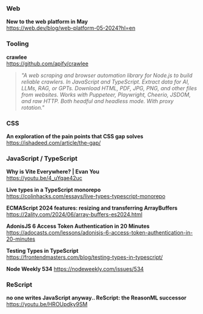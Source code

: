### Web

**New to the web platform in May**  
https://web.dev/blog/web-platform-05-2024?hl=en

### Tooling

**crawlee**  
https://github.com/apify/crawlee

> _"A web scraping and browser automation library for Node.js to build
> reliable crawlers. In JavaScript and TypeScript. Extract data for AI, LLMs,
> RAG, or GPTs. Download HTML, PDF, JPG, PNG, and other files from websites.
> Works with Puppeteer, Playwright, Cheerio, JSDOM, and raw HTTP. Both headful
> and headless mode. With proxy rotation."_

### CSS

**An exploration of the pain points that CSS gap solves**  
https://ishadeed.com/article/the-gap/

### JavaScript / TypeScript

**Why is Vite Everywhere? | Evan You**  
https://youtu.be/4_uYqae42uc

**Live types in a TypeScript monorepo**  
https://colinhacks.com/essays/live-types-typescript-monorepo

**ECMAScript 2024 features: resizing and transferring ArrayBuffers**  
https://2ality.com/2024/06/array-buffers-es2024.html

**AdonisJS 6 Access Token Authentication in 20 Minutes**  
https://adocasts.com/lessons/adonisjs-6-access-token-authentication-in-20-minutes

**Testing Types in TypeScript**  
https://frontendmasters.com/blog/testing-types-in-typescript/

**Node Weekly 534**
https://nodeweekly.com/issues/534

### ReScript

**no one writes JavaScript anyway.. ReScript: the ReasonML successor**  
https://youtu.be/HROUpdky9SM
